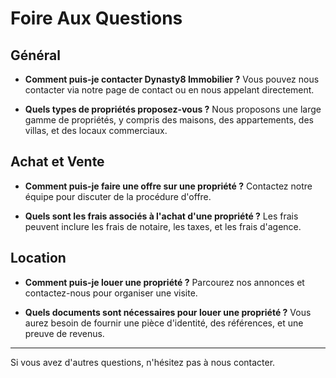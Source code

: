 # Foire Aux Questions

## Général

- **Comment puis-je contacter Dynasty8 Immobilier ?**
  Vous pouvez nous contacter via notre page de contact ou en nous appelant directement.

- **Quels types de propriétés proposez-vous ?**
  Nous proposons une large gamme de propriétés, y compris des maisons, des appartements, des villas, et des locaux commerciaux.

## Achat et Vente

- **Comment puis-je faire une offre sur une propriété ?**
  Contactez notre équipe pour discuter de la procédure d'offre.

- **Quels sont les frais associés à l'achat d'une propriété ?**
  Les frais peuvent inclure les frais de notaire, les taxes, et les frais d'agence.

## Location

- **Comment puis-je louer une propriété ?**
  Parcourez nos annonces et contactez-nous pour organiser une visite.

- **Quels documents sont nécessaires pour louer une propriété ?**
  Vous aurez besoin de fournir une pièce d'identité, des références, et une preuve de revenus.

---

Si vous avez d'autres questions, n'hésitez pas à nous contacter.
